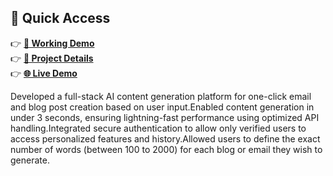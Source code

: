 ## 🔗 Quick Access

👉 **[🔧 Working Demo](https://bhagyapatel-portfolio.vercel.app/projects-web.html)**  
👉 **[📘 Project Details](https://bhagyapatel-portfolio.vercel.app/projects-web.html)**  
👉 **[🌐 Live Demo](https://lexiflow-bhagya.vercel.app/)**

Developed a full-stack AI content generation platform for one-click email and blog post creation based on user input.Enabled content generation in under 3 seconds, ensuring lightning-fast performance using optimized API handling.Integrated secure authentication to allow only verified users to access personalized features and history.Allowed users to define the exact number of words (between 100 to 2000) for each blog or email they wish to generate.
